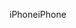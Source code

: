 <span data-ttu-id="9d9c9-101">iPhone</span><span class="sxs-lookup"><span data-stu-id="9d9c9-101">iPhone</span></span>
